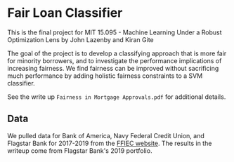 # Fair Loan Classifier

This is the final project for MIT 15.095 - Machine Learning Under a Robust Optimization Lens by John Lazenby and Kiran Gite <br>

The goal of the project is to develop a classifying approach that is more fair for minority borrowers, and to investigate the performance implications of increasing fairness. We find fairness can be improved without sacrificing much performance by adding holistic fairness constraints to a SVM classifier.

See the write up `Fairness in Mortgage Approvals.pdf` for additional details.

## Data
We pulled data for Bank of America, Navy Federal Credit Union, and Flagstar Bank for 2017-2019 from the [FFIEC website](https://ffiec.cfpb.gov/data-publication/modified-lar/2019). The results in the writeup come from Flagstar Bank's 2019 portfolio.